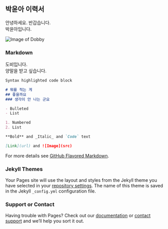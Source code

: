 ## 박윤아 이력서

안녕하세요. 반갑습니다.<br>
박윤아입니다.

![Image of Dobby](https://mblogthumb-phinf.pstatic.net/MjAyMDA1MTRfODYg/MDAxNTg5NDIzNTg0MDY0.0FjhM3Q4mAmOLCrs1ohYnKSZsqbfCVQmerKFpJlppBMg.o5qWKthkRltq0v3GI4EjT_rl9nCa8ndgiojftUMJTDgg.PNG.gustn0020420/image.png?type=w800)

### Markdown

도비입니다.<br>
양말을 받고 싶습니다.

```markdown
Syntax highlighted code block

# 뭐를 적는 게
## 좋을까요
### 생각이 안 나는 군요

- Bulleted
- List

1. Numbered
2. List

**Bold** and _Italic_ and `Code` text

[Link](url) and ![Image](src)
```

For more details see [GitHub Flavored Markdown](https://guides.github.com/features/mastering-markdown/).

### Jekyll Themes

Your Pages site will use the layout and styles from the Jekyll theme you have selected in your [repository settings](https://github.com/marblingmintchoco/marblingmintchoco.github.io/settings/pages). The name of this theme is saved in the Jekyll `_config.yml` configuration file.

### Support or Contact

Having trouble with Pages? Check out our [documentation](https://docs.github.com/categories/github-pages-basics/) or [contact support](https://support.github.com/contact) and we’ll help you sort it out.
